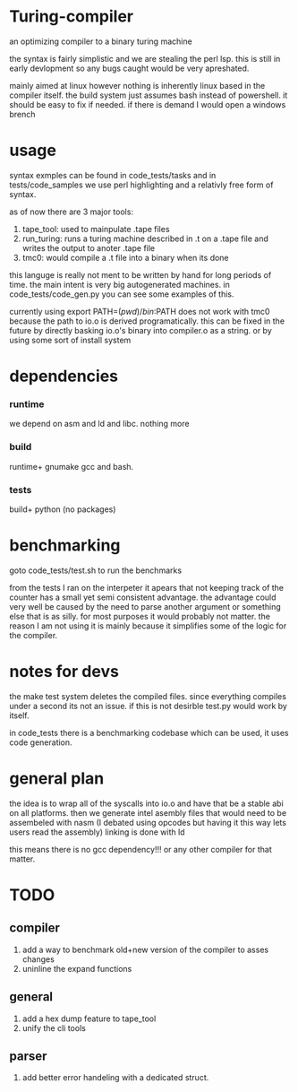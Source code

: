 # Turing-compiler
an optimizing compiler to a binary turing machine

the syntax is fairly simplistic and we are stealing the perl lsp.
this is still in early devlopment so any bugs caught would be very apreshated.

mainly aimed at linux however nothing is inherently linux based in the compiler itself.
the build system just assumes bash instead of powershell. it should  be easy to fix if needed.
if there is demand I would open a windows brench

# usage
syntax exmples can be found in code_tests/tasks and in tests/code_samples
we use perl highlighting and a relativly free form of syntax.

as of now there are 3 major tools:
1. tape_tool: used to mainpulate .tape files 
2. run_turing: runs a turing machine described in .t on a .tape file and writes the output to anoter .tape file
3. tmc0: would compile a .t file into a binary when its done

this languge is really not ment to be written by hand for long periods of time.
the main intent is very big autogenerated machines. in  code_tests/code_gen.py you can see some examples of this.

currently using  export PATH=$(pwd)/bin:$PATH does not work with tmc0
because the path to io.o is derived programatically. this can be fixed in the future by directly basking io.o's binary into compiler.o as a string. 
or by using some sort of install system

# dependencies

### runtime 
we depend on asm and ld and libc. nothing more

### build
runtime+ gnumake gcc and bash.

### tests
build+ python (no packages)

# benchmarking
goto code_tests/test.sh to run the benchmarks

from the tests I ran on the interpeter it apears that not keeping track of the counter has a small yet semi consistent advantage.
the advantage could very well be caused by the need to parse another argument or something else that is as silly.
for most purposes it would probably not matter. the reason I am not using it is mainly because it simplifies some of the logic for the compiler.

# notes for devs
the make test system deletes the compiled files. since everything compiles under a second its not an issue. 
if this is not desirble test.py would work by itself. 

in code_tests there is a benchmarking codebase which can be used, it uses code generation.

# general plan
the idea is to wrap all of the syscalls into io.o and have that be a stable abi on all platforms.
then we generate intel asembly files that would need to be assembeled with nasm (I debated using opcodes but having it this way lets users read the assembly)
linking is done with ld

this means there is no gcc dependency!!! or any other compiler for that matter.



# TODO 

## compiler
1. add a way to benchmark old+new version of the compiler to asses changes
2. uninline the expand functions

## general
1. add a hex dump feature to tape_tool
2. unify the cli tools

## parser
1. add better error handeling with a dedicated struct.
